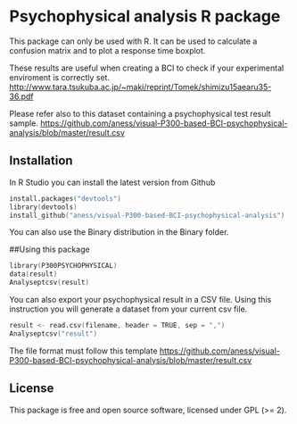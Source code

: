 # Psychophysical analysis R package
This package can only be used with R. It can be used to calculate a confusion matrix and to plot a response time boxplot. 

These results are useful when creating a BCI to check if your experimental enviroment is correctly set. http://www.tara.tsukuba.ac.jp/~maki/reprint/Tomek/shimizu15aearu35-36.pdf

Please refer also to this dataset containing a psychophysical test result sample. https://github.com/aness/visual-P300-based-BCI-psychophysical-analysis/blob/master/result.csv


## Installation

In R Studio you can install the latest version from Github

```s
install.packages("devtools")
library(devtools)
install_github("aness/visual-P300-based-BCI-psychophysical-analysis") 
```
You can also use the Binary distribution in the Binary folder.

##Using this package

```s
library(P300PSYCHOPHYSICAL) 
data(result)
Analyseptcsv(result)
```
You can also export your psychophysical result in a CSV file. Using this instruction you will generate a dataset from your current csv file.  
```s
result <- read.csv(filename, header = TRUE, sep = ",")
Analyseptcsv("result")
```
The file format must follow this template  https://github.com/aness/visual-P300-based-BCI-psychophysical-analysis/blob/master/result.csv

## License

This package is free and open source software, licensed under GPL (>= 2).
